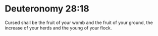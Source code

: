# Deuteronomy 28:18

Cursed shall be the fruit of your womb and the fruit of your ground, the increase of your herds and the young of your flock.
